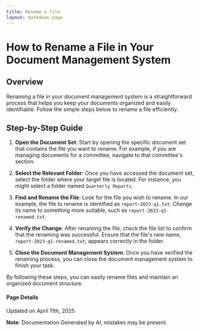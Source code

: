 ```yaml
---
title: Rename a file
layout: markdown-page
---
```

# How to Rename a File in Your Document Management System

## Overview
Renaming a file in your document management system is a straightforward process that helps you keep your documents organized and easily identifiable. Follow the simple steps below to rename a file efficiently.

## Step-by-Step Guide

1. **Open the Document Set**: Start by opening the specific document set that contains the file you want to rename. For example, if you are managing documents for a committee, navigate to that committee's section.

2. **Select the Relevant Folder**: Once you have accessed the document set, select the folder where your target file is located. For instance, you might select a folder named `Quarterly Reports`.

   

3. **Find and Rename the File**: Look for the file you wish to rename. In our example, the file to rename is identified as `report-2023-q1.txt`. Change its name to something more suitable, such as `report-2023-q1-renamed.txt`.

   

4. **Verify the Change**: After renaming the file, check the file list to confirm that the renaming was successful. Ensure that the file's new name, `report-2023-q1-renamed.txt`, appears correctly in the folder.

5. **Close the Document Management System**: Once you have verified the renaming process, you can close the document management system to finish your task.

By following these steps, you can easily rename files and maintain an organized document structure.

#### Page Details
Updated on April 11th, 2025

**Note**: Documentation Generated by AI, mistakes may be present.